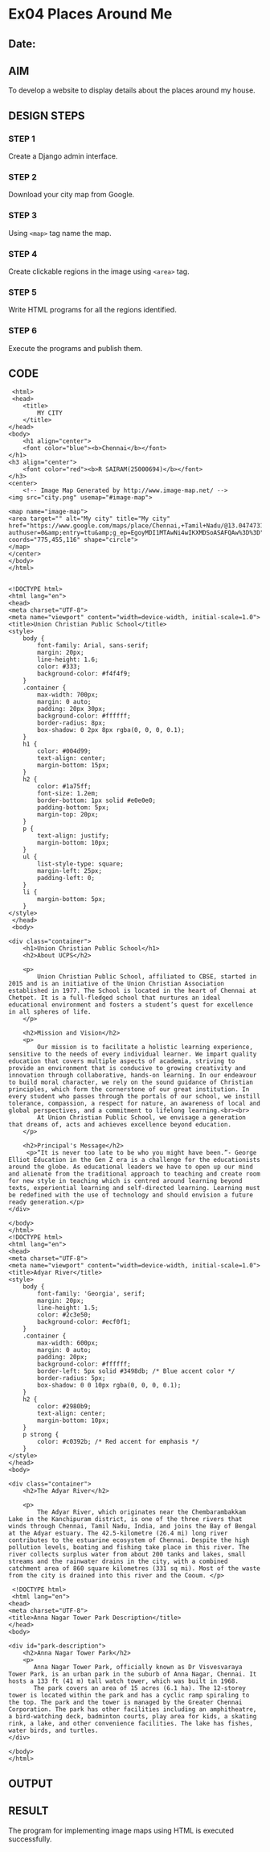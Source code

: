 # Ex04 Places Around Me
## Date: 

## AIM
To develop a website to display details about the places around my house.

## DESIGN STEPS

### STEP 1
Create a Django admin interface.

### STEP 2
Download your city map from Google.

### STEP 3
Using ```<map>``` tag name the map.

### STEP 4
Create clickable regions in the image using ```<area>``` tag.

### STEP 5
Write HTML programs for all the regions identified.

### STEP 6
Execute the programs and publish them.

## CODE

     <html>
     <head>
        <title>
            MY CITY
        </title>
    </head>
    <body>
        <h1 align="center">
        <font color="blue"><b>Chennai</b></font>
    </h1>
    <h3 align="center">
        <font color="red"><b>R SAIRAM(25000694)</b></font>
    </h3>
    <center>
        <!-- Image Map Generated by http://www.image-map.net/ -->
    <img src="city.png" usemap="#image-map">

    <map name="image-map">
    <area target="" alt="My city" title="My city" href="https://www.google.com/maps/place/Chennai,+Tamil+Nadu/@13.0474731,80.0435199,11z/data=!3m1!4b1!4m6!3m5!1s0x3a5265ea4f7d3361:0x6e61a70b6863d433!8m2!3d13.0843007!4d80.2704622!16zL20vMGM4dGs?authuser=0&amp;entry=ttu&amp;g_ep=EgoyMDI1MTAwNi4wIKXMDSoASAFQAw%3D%3D" coords="775,455,116" shape="circle">
    </map>
    </center>
    </body>
    </html>
    
 
    <!DOCTYPE html>
    <html lang="en">
    <head>
    <meta charset="UTF-8">
    <meta name="viewport" content="width=device-width, initial-scale=1.0">
    <title>Union Christian Public School</title>
    <style>
        body {
            font-family: Arial, sans-serif;
            margin: 20px;
            line-height: 1.6;
            color: #333;
            background-color: #f4f4f9;
        }
        .container {
            max-width: 700px;
            margin: 0 auto;
            padding: 20px 30px;
            background-color: #ffffff;
            border-radius: 8px;
            box-shadow: 0 2px 8px rgba(0, 0, 0, 0.1);
        }
        h1 {
            color: #004d99;
            text-align: center;
            margin-bottom: 15px;
        }
        h2 {
            color: #1a75ff;
            font-size: 1.2em;
            border-bottom: 1px solid #e0e0e0;
            padding-bottom: 5px;
            margin-top: 20px;
        }
        p {
            text-align: justify;
            margin-bottom: 10px;
        }
        ul {
            list-style-type: square;
            margin-left: 25px;
            padding-left: 0;
        }
        li {
            margin-bottom: 5px;
        }
    </style>
     </head>
     <body>

    <div class="container">
        <h1>Union Christian Public School</h1>
        <h2>About UCPS</h2>

        <p>
            Union Christian Public School, affiliated to CBSE, started in 2015 and is an initiative of the Union Christian Association established in 1977. The School is located in the heart of Chennai at Chetpet. It is a full-fledged school that nurtures an ideal educational environment and fosters a student’s quest for excellence in all spheres of life.
        </p>

        <h2>Mission and Vision</h2>
        <p>
            Our mission is to facilitate a holistic learning experience, sensitive to the needs of every individual learner. We impart quality education that covers multiple aspects of academia, striving to provide an environment that is conducive to growing creativity and innovation through collaborative, hands-on learning. In our endeavour to build moral character, we rely on the sound guidance of Christian principles, which form the cornerstone of our great institution. In every student who passes through the portals of our school, we instill tolerance, compassion, a respect for nature, an awareness of local and global perspectives, and a commitment to lifelong learning.<br><br>
            At Union Christian Public School, we envisage a generation that dreams of, acts and achieves excellence beyond education.
        </p>

        <h2>Principal's Message</h2>
         <p>“It is never too late to be who you might have been.”- George Elliot Education in the Gen Z era is a challenge for the educationists around the globe. As educational leaders we have to open up our mind and alienate from the traditional approach to teaching and create room for new style in teaching which is centred around learning beyond texts, experiential learning and self-directed learning. Learning must be redefined with the use of technology and should envision a future ready generation.</p>
    </div>

    </body> 
    </html>
    <!DOCTYPE html>
    <html lang="en">
    <head>
    <meta charset="UTF-8">
    <meta name="viewport" content="width=device-width, initial-scale=1.0">
    <title>Adyar River</title>
    <style>
        body {
            font-family: 'Georgia', serif;
            margin: 20px;
            line-height: 1.5;
            color: #2c3e50;
            background-color: #ecf0f1;
        }
        .container {
            max-width: 600px;
            margin: 0 auto;
            padding: 20px;
            background-color: #ffffff;
            border-left: 5px solid #3498db; /* Blue accent color */
            border-radius: 5px;
            box-shadow: 0 0 10px rgba(0, 0, 0, 0.1);
        }
        h2 {
            color: #2980b9;
            text-align: center;
            margin-bottom: 10px;
        }
        p strong {
            color: #c0392b; /* Red accent for emphasis */
        }
    </style>
    </head>
    <body>

    <div class="container">
        <h2>The Adyar River</h2>
        
        <p>
            The Adyar River, which originates near the Chembarambakkam Lake in the Kanchipuram district, is one of the three rivers that winds through Chennai, Tamil Nadu, India, and joins the Bay of Bengal at the Adyar estuary. The 42.5-kilometre (26.4 mi) long river contributes to the estuarine ecosystem of Chennai. Despite the high pollution levels, boating and fishing take place in this river. The river collects surplus water from about 200 tanks and lakes, small streams and the rainwater drains in the city, with a combined catchment area of 860 square kilometres (331 sq mi). Most of the waste from the city is drained into this river and the Cooum. </p>

     <!DOCTYPE html>
     <html lang="en">
    <head>
    <meta charset="UTF-8">
    <title>Anna Nagar Tower Park Description</title>
    </head>
    <body>

    <div id="park-description">
        <h2>Anna Nagar Tower Park</h2>
        <p>
           Anna Nagar Tower Park, officially known as Dr Visvesvaraya Tower Park, is an urban park in the suburb of Anna Nagar, Chennai. It hosts a 133 ft (41 m) tall watch tower, which was built in 1968.
           The park covers an area of 15 acres (6.1 ha). The 12-storey tower is located within the park and has a cyclic ramp spiraling to the top. The park and the tower is managed by the Greater Chennai Corporation. The park has other facilities including an amphitheatre, a bird-watching deck, badminton courts, play area for kids, a skating rink, a lake, and other convenience facilities. The lake has fishes, water birds, and turtles.
    </div>

    </body>
    </html>




## OUTPUT







## RESULT
The program for implementing image maps using HTML is executed successfully.
